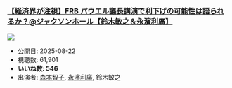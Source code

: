 ### [【経済界が注視】FRB パウエル議長講演で利下げの可能性は語られるか？@ジャクソンホール【鈴⽊敏之＆永濱利廣】](https://www.youtube.com/watch?v=qAJcS4ZR_Lg)
[![](https://img.youtube.com/vi/qAJcS4ZR_Lg/sddefault.jpg)](https://www.youtube.com/watch?v=qAJcS4ZR_Lg)
-   公開日: 2025-08-22
-   視聴数: 61,901
-   **いいね数: 546**
-   出演者: [森本智子](/rehacq_fan/people/森本智子 "wikilink"), [永濱利廣](/rehacq_fan/people/永濱利廣 "wikilink"), 鈴⽊敏之
